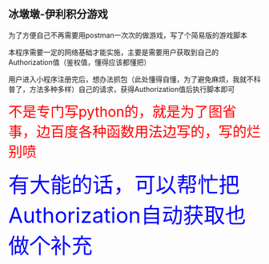 ## 冰墩墩-伊利积分游戏

为了方便自己不再需要用postman一次次的做游戏，写了个简易版的游戏脚本



本程序需要一定的网络基础才能实施，主要是需要用户获取到自己的Authorization值（鉴权值，懂得应该都懂把）



用户进入小程序注册完后，想办法抓包（此处懂得自懂，为了避免麻烦，我就不科普了，方法多种多样）自己的请求，获得Authorization值后执行脚本即可







<span style="font-size:200%;color:red">不是专门写python的，就是为了图省事，边百度各种函数用法边写的，写的烂别喷</span>



<span style="font-size:300%;color:blue">有大能的话，可以帮忙把Authorization自动获取也做个补充</span>

